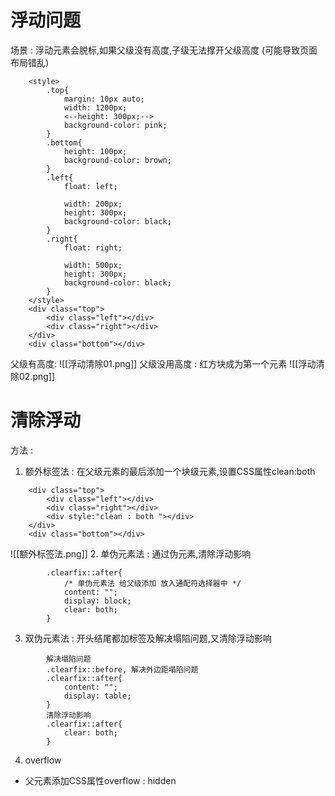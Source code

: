 # 浮动问题
场景 : 浮动元素会脱标,如果父级没有高度,子级无法撑开父级高度
(可能导致页面布局错乱)
```
    <style>
        .top{
            margin: 10px auto;
            width: 1200px;
            <--height: 300px;-->
            background-color: pink;
        }
        .bottom{
            height: 100px;
            background-color: brown;
        }
        .left{
            float: left;

            width: 200px;
            height: 300px;
            background-color: black;
        }
        .right{
            float: right;

            width: 500px;
            height: 300px;
            background-color: black;
        }
    </style>
    <div class="top">
        <div class="left"></div>
        <div class="right"></div>
    </div>
    <div class="bottom"></div>
```
父级有高度:
![[浮动清除01.png]]
父级没用高度 : 红方块成为第一个元素 
![[浮动清除02.png]]
# 清除浮动
方法 : 
1. 额外标签法 : 
在父级元素的最后添加一个块级元素,设置CSS属性clean:both
```
    <div class="top">
        <div class="left"></div>
        <div class="right"></div>
        <div style:"clean : both "></div>
    </div>   
    <div class="bottom"></div>
```
![[额外标签法.png]]
2. 单伪元素法 : 通过伪元素,清除浮动影响
```
        .clearfix::after{
            /* 单伪元素法 给父级添加 放入通配符选择器中 */
            content: "";
            display: block;
            clear: both;
        }
```
3. 双伪元素法 : 
开头结尾都加标签及解决塌陷问题,又清除浮动影响
```
		解决塌陷问题
        .clearfix::before, 解决外边距塌陷问题
        .clearfix::after{
            content: "";
            display: table;
        }
        清除浮动影响
        .clearfix::after{
            clear: both;
        }
```
4. overflow
+ 父元素添加CSS属性overflow : hidden
